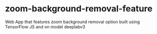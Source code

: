 # zoom-background-removal-feature
Web App that features zoom background removal option built using TensorFlow JS and on model deeplabv3
